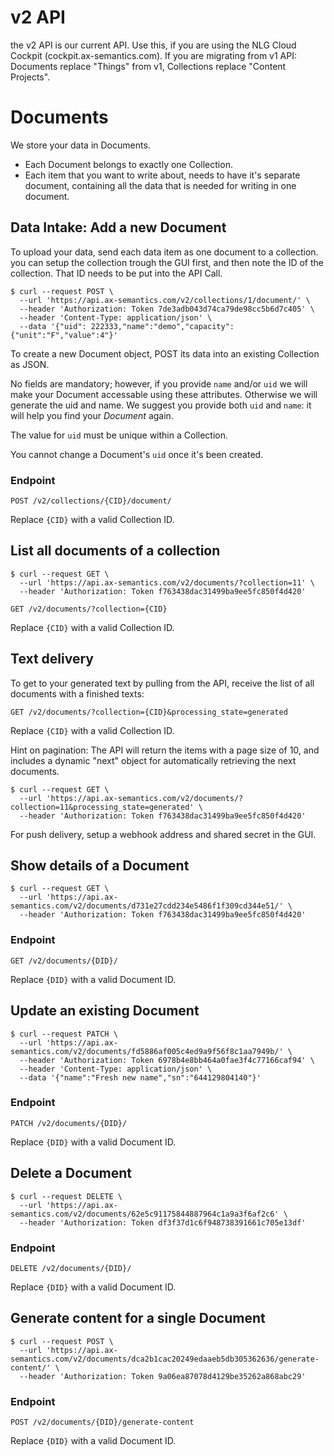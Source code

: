 # v2 API
<aside>
the v2 API is our current API. Use this, if you are using the NLG Cloud Cockpit (cockpit.ax-semantics.com). If you are migrating from v1 API: Documents replace "Things" from v1, Collections replace "Content Projects".
</aside>

# Documents
We store your data in Documents.

* Each Document belongs to exactly one Collection.
* Each item that you want to write about, needs to have it's separate document, containing all the data that is needed for writing in one document.


## Data Intake: Add a new Document

To upload your data, send each data item as one document to a collection. you can setup the collection trough the GUI first, and then note the ID of the collection. That ID needs to be put into the API Call.

```shell
$ curl --request POST \
  --url 'https://api.ax-semantics.com/v2/collections/1/document/' \
  --header 'Authorization: Token 7de3adb043d74ca79de98cc5b6d7c405' \
  --header 'Content-Type: application/json' \
  --data '{"uid": 222333,"name":"demo","capacity":{"unit":"F","value":4"}'
```

To create a new Document object, POST its data into an existing Collection as JSON.

No fields are mandatory; however, if you provide `name` and/or `uid` we will make your Document accessable using these attributes. Otherwise we will generate the uid and name. We suggest you provide both `uid` and `name`: it will help you find your _Document_ again.

The value for `uid` must be unique within a Collection.

<aside>
You cannot change a Document's <code>uid</code> once it's been created.
</aside>

### Endpoint
`POST /v2/collections/{CID}/document/`

Replace `{CID}` with a valid Collection ID.

## List all documents of a collection

```shell
$ curl --request GET \
  --url 'https://api.ax-semantics.com/v2/documents/?collection=11' \
  --header 'Authorization: Token f763438dac31499ba9ee5fc850f4d420'
```

`GET /v2/documents/?collection={CID}`

Replace `{CID}` with a valid Collection ID.

## Text delivery
To get to your generated text by pulling from the API, receive the list of all documents with a finished texts:

`GET /v2/documents/?collection={CID}&processing_state=generated`

Replace `{CID}` with a valid Collection ID.

Hint on pagination: The API will return the items with a page size of 10, and includes a dynamic "next" object for automatically retrieving the next documents.

```shell
$ curl --request GET \
  --url 'https://api.ax-semantics.com/v2/documents/?collection=11&processing_state=generated' \
  --header 'Authorization: Token f763438dac31499ba9ee5fc850f4d420'
```

For push delivery, setup a webhook address and shared secret in the GUI.


## Show details of a Document
```shell
$ curl --request GET \
  --url 'https://api.ax-semantics.com/v2/documents/d731e27cdd234e5486f1f309cd344e51/' \
  --header 'Authorization: Token f763438dac31499ba9ee5fc850f4d420'
```

### Endpoint
`GET /v2/documents/{DID}/`

Replace `{DID}` with a valid Document ID.

## Update an existing Document
```shell
$ curl --request PATCH \
  --url 'https://api.ax-semantics.com/v2/documents/fd5886af005c4ed9a9f56f8c1aa7949b/' \
  --header 'Authorization: Token 6978b4e8bb464a0fae3f4c77166caf94' \
  --header 'Content-Type: application/json' \
  --data '{"name":"Fresh new name","sn":"644129804140"}'
```

### Endpoint
`PATCH /v2/documents/{DID}/`

Replace `{DID}` with a valid Document ID.

## Delete a Document
```shell
$ curl --request DELETE \
  --url 'https://api.ax-semantics.com/v2/documents/62e5c91175844887964c1a9a3f6af2c6' \
  --header 'Authorization: Token df3f37d1c6f948738391661c705e13df'
```

### Endpoint
`DELETE /v2/documents/{DID}/`

Replace `{DID}` with a valid Document ID.


## Generate content for a single Document
```shell
$ curl --request POST \
  --url 'https://api.ax-semantics.com/v2/documents/dca2b1cac20249edaaeb5db305362636/generate-content/' \
  --header 'Authorization: Token 9a06ea87078d4129be35262a868abc29'
```

### Endpoint
`POST /v2/documents/{DID}/generate-content`

Replace `{DID}` with a valid Document ID.
